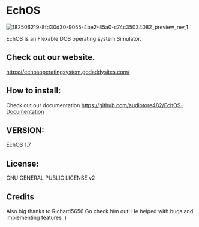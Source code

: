 # EchOS
![182506219-8fd30d30-9055-4be2-85a0-c74c35034082_preview_rev_1](https://user-images.githubusercontent.com/117720256/221413973-5ecb0e46-a26b-4cdf-80a1-d2fd4bb36df1.png)


EchOS Is an Flexable DOS operating system Simulator.



## Check out our website.
https://echosoperatingsystem.godaddysites.com/

## How to install:

Check out our documentation https://github.com/audiotore482/EchOS-Documentation

## VERSION:
EchOS 1.7

## License:
GNU GENERAL PUBLIC LICENSE v2

## Credits

Also big thanks to Richard5656 Go check him out!
He helped with bugs and implementing features :)
